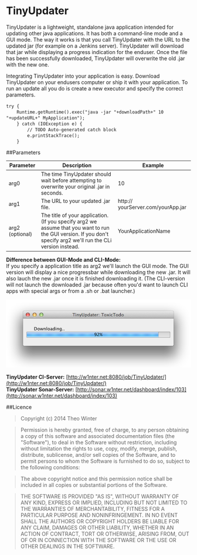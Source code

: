 TinyUpdater
===========

TinyUpdater is a lightweight, standalone java application intended for updating other java applications. It has both a command-line mode and a GUI mode. The way it works is that you call TinyUpdater with the URL to the updated jar (for example on a Jenkins server). TinyUpdater will download that jar while displaying a progress indication for the enduser. Once the file has been successfully downloaded, TinyUpdater will overwrite the old .jar with the new one.

Integrating TinyUpdater into your application is easy. Download TinyUpdater on your endusers computer or ship it with your application. To run an update all you do is create a new executor and specify the correct parameters.

  	try {
		Runtime.getRuntime().exec("java -jar "+downloadPath+" 10 "+updateURL+" MyApplication");
		} catch (IOException e) {
			// TODO Auto-generated catch block
			e.printStackTrace();
		}
		
##Parameters

| Parameter | Description | Example |
| --------- | ----------- | ------- |
| arg0      | The time TinyUpdater should wait before attempting to overwrite your original .jar in seconds. | 10
| arg1    | The URL to your updated .jar file. | http:// yourServer.com/yourApp.jar
| arg2 (optional) | The title of your application. (If you specify arg2 we assume that you want to run the GUI version. If you don't specify arg2 we'll run the CLi version instead. |  YourApplicationName

**Difference between GUI-Mode and CLI-Mode:**  
If you specify a application title as arg2 we'll launch the GUI mode. The GUI version will display a nice progressbar while downloading the new .jar. It will also lauch the new .jar once it is finished downloading it. (The CLI-version will not launch the downloaded .jar because often you'd want to launch CLI apps with special args or from a .sh or .bat launcher.)

![GUI Screenshot](https://raw.githubusercontent.com/aerobless/TinyUpdater/master/screenshot_gui.png)

**TinyUpdater CI-Server:** [http://w1nter.net:8080/job/TinyUpdater/](http://w1nter.net:8080/job/TinyUpdater/)  
**TinyUpdater Sonar-Server:** [http://sonar.w1nter.net/dashboard/index/103](http://sonar.w1nter.net/dashboard/index/103)


##Licence

> Copyright (c) 2014 Theo Winter

> Permission is hereby granted, free of charge, to any person obtaining a copy
of this software and associated documentation files (the "Software"), to deal
in the Software without restriction, including without limitation the rights
to use, copy, modify, merge, publish, distribute, sublicense, and/or sell
copies of the Software, and to permit persons to whom the Software is
furnished to do so, subject to the following conditions:

> The above copyright notice and this permission notice shall be included in
all copies or substantial portions of the Software.

> THE SOFTWARE IS PROVIDED "AS IS", WITHOUT WARRANTY OF ANY KIND, EXPRESS OR
IMPLIED, INCLUDING BUT NOT LIMITED TO THE WARRANTIES OF MERCHANTABILITY,
FITNESS FOR A PARTICULAR PURPOSE AND NONINFRINGEMENT. IN NO EVENT SHALL THE
AUTHORS OR COPYRIGHT HOLDERS BE LIABLE FOR ANY CLAIM, DAMAGES OR OTHER
LIABILITY, WHETHER IN AN ACTION OF CONTRACT, TORT OR OTHERWISE, ARISING FROM,
OUT OF OR IN CONNECTION WITH THE SOFTWARE OR THE USE OR OTHER DEALINGS IN
THE SOFTWARE.

